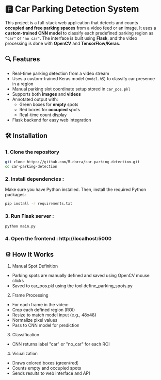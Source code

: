 # 🅿️ Car Parking Detection System

This project is a full-stack web application that detects and counts **occupied and free parking spaces** from a video feed or an image. It uses a **custom-trained CNN model** to classify each predefined parking region as `"car"` or `"no car"`. The interface is built using **Flask**, and the video processing is done with **OpenCV** and **TensorFlow/Keras**.

## 🔍 Features

- Real-time parking detection from a video stream
- Uses a custom-trained Keras model (`model.h5`) to classify car presence in a region
- Manual parking slot coordinate setup stored in `car_pos.pkl`
- Supports both **images** and **videos**
- Annotated output with:
  - Green boxes for **empty** spots
  - Red boxes for **occupied** spots
  - Real-time count display
- Flask backend for easy web integration


## 🛠️ Installation

### 1. Clone the repository

```bash
git clone https://github.com/M-dorra/car-parking-detection.git
cd car-parking-detection
```
### 2. Install dependencies :
Make sure you have Python installed. Then, install the required Python packages:

```bash
pip install -r requirements.txt
```
### 3. Run Flask server :

```bash
python main.py
```
### 4. Open the frontend : **http://localhost:5000**


## ⚙️ How It Works
1. Manual Spot Definition
  - Parking spots are manually defined and saved using OpenCV mouse clicks
  - Saved to car_pos.pkl using the tool define_parking_spots.py
2. Frame Processing
  - For each frame in the video:
  - Crop each defined region (ROI)
  - Resize to match model input (e.g., 48x48)
  - Normalize pixel values
  - Pass to CNN model for prediction
3. Classification
  - CNN returns label "car" or "no_car" for each ROI
4. Visualization
  - Draws colored boxes (green/red)
  - Counts empty and occupied spots
  - Sends results to web interface and API
